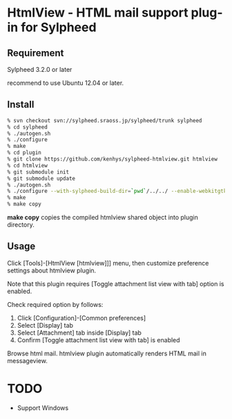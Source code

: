 HtmlView - HTML mail support plug-in for Sylpheed
=================================================

Requirement
-----------

Sylpheed 3.2.0 or later

recommend to use Ubuntu 12.04 or later.

Install
-------

```sh
% svn checkout svn://sylpheed.sraoss.jp/sylpheed/trunk sylpheed
% cd sylpheed
% ./autogen.sh
% ./configure
% make
% cd plugin
% git clone https://github.com/kenhys/sylpheed-htmlview.git htmlview
% cd htmlview
% git submodule init
% git submodule update
% ./autogen.sh
% ./configure --with-sylpheed-build-dir=`pwd`/../../ --enable-webkitgtk
% make
% make copy
```

**make copy** copies the compiled htmlview shared object into plugin directory.

Usage
-----

Click [Tools]-[HtmlView [htmlview]]] menu, then customize preference settings about htmlview plugin.

Note that this plugin requires [Toggle attachment list view with tab] option is enabled.

Check required option by follows:

1. Click [Configuration]-[Common preferences]
2. Select [Display] tab
3. Select [Attachment] tab inside [Display] tab
4. Confirm [Toggle attachment list view with tab] is enabled

Browse html mail.
htmlview plugin automatically renders HTML mail in messageview.

# TODO

* Support Windows
